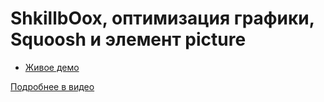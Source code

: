 # ShkillbOox, оптимизация графики, Squoosh и элемент picture

- [Живое демо](https://pepelsbey.github.io/playground/10/)

[Подробнее в видео](https://youtu.be/gHLPBlzGRT8)

